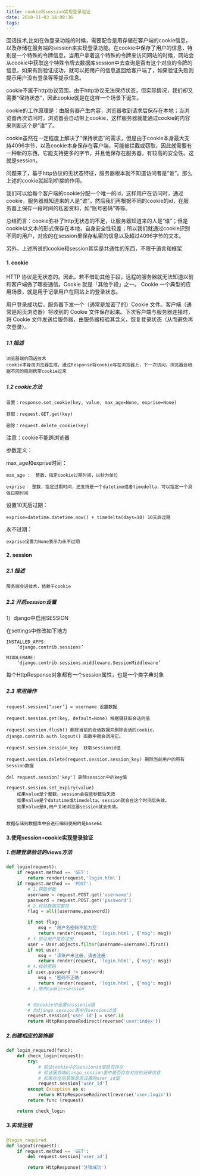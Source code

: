 ```yaml
---
title: cookie和session实现登录验证
date: 2018-11-03 14:08:36
tags:
---
```


回话技术,比如在做登录功能的时候，需要配合是用存储在客户端的cookie信息，以及存储在服务端的session来实现登录功能。在cookie中保存了用户的信息，特别是一个特殊的令牌信息，当用户拿着这个特殊的令牌来访问网站的时候，网站会从cookie中获取这个特殊令牌去数据库session中去查询是否有这个对应的令牌的信息，如果有则验证成功，就可以把用户的信息返回给客户端了，如果验证失败则提示用户没有登录等等提示信息。

cookie不属于http协议范围，由于http协议无法保持状态，但实际情况，我们却又需要“保持状态”，因此cookie就是在这样一个场景下诞生。

cookie的工作原理是：由服务器产生内容，浏览器收到请求后保存在本地；当浏览器再次访问时，浏览器会自动带上cookie，这样服务器就能通过cookie的内容来判断这个是“谁”了。

cookie虽然在一定程度上解决了“保持状态”的需求，但是由于cookie本身最大支持4096字节，以及cookie本身保存在客户端，可能被拦截或窃取，因此就需要有一种新的东西，它能支持更多的字节，并且他保存在服务器，有较高的安全性。这就是session。

问题来了，基于http协议的无状态特征，服务器根本就不知道访问者是“谁”。那么上述的cookie就起到桥接的作用。

我们可以给每个客户端的cookie分配一个唯一的id，这样用户在访问时，通过cookie，服务器就知道来的人是“谁”。然后我们再根据不同的cookie的id，在服务器上保存一段时间的私密资料，如“账号密码”等等。

总结而言：cookie弥补了http无状态的不足，让服务器知道来的人是“谁”；但是cookie以文本的形式保存在本地，自身安全性较差；所以我们就通过cookie识别不同的用户，对应的在session里保存私密的信息以及超过4096字节的文本。

另外，上述所说的cookie和session其实是共通性的东西，不限于语言和框架

#### 

#### 1. cookie

HTTP 协议是无状态的。因此，若不借助其他手段，远程的服务器就无法知道以前和客户端做了哪些通信。Cookie 就是「其他手段」之一。 Cookie 一个典型的应用场景，就是用于记录用户在网站上的登录状态。

用户登录成功后，服务器下发一个（通常是加密了的）Cookie 文件。客户端（通常是网页浏览器）将收到的 Cookie 文件保存起来。下次客户端与服务器连接时，将 Cookie 文件发送给服务器，由服务器校验其含义，恢复登录状态（从而避免再次登录）。

##### 

##### 1.1 描述

```
浏览器端的回话技术
cookie本身由浏览器生成，通过Response将cookie写在浏览器上，下一次访问，浏览器会根据不同的规则携带cookie过来

```

##### 

##### 1.2 cookie方法

```
设置：response.set_cookie(key, value, max_age=None, exprise=None)

获取：request.GET.get(key)

删除：request.delete_cookie(key)

```

注意：cookie不能跨浏览器

参数定义：

max_age和exprise时间：

```
max_age :  整数，指定cookie过期时间，以秒为单位

exprise： 整数，指定过期时间，还支持是一个datetime或者timedelta，可以指定一个具体日期时间

```

设置10天后过期：

```
exprise=datetime.datetime.now() + timedelta(days=10) 10天后过期

```

永不过期：

```
exprise设置为None表示为永不过期

```

#### 

#### 2. session

##### 

##### 2.1 描述

```
服务端会话技术，依赖于cookie

```

##### 

##### 2.2 开启session设置

1）django中启用SESSION

在settings中修改如下地方

```
INSTALLED_APPS:
    ‘django.contrib.sessions’

MIDDLEWARE:
    ‘django.contrib.sessions.middleware.SessionMiddleware’

```

每个HttpResponse对象都有一个session属性，也是一个类字典对象

##### 

##### 2.3 常用操作

```
request.session[‘user’] = username 设置数据

request.session.get(key, default=None) 根据键获取会话的值

request.session.flush() 删除当前的会话数据并删除会话的cookie，django.contrib.auth.logout() 函数中就会调用它。

request.session.session_key  获取sessionid值

request.session.delete(request.session.session_key) 删除当前用户的所有Session数据

del request.session['key'] 删除session中的key值

request.session.set_expiry(value)
	如果value是个整数，session会在些秒数后失效
	如果value是个datatime或timedelta，session就会在这个时间后失效。 
	如果value是0,用户关闭浏览器session就会失效。


数据存储到数据库中会进行编码使用的是base64
```

#### 3.使用session+cookie实现登录验证

##### 1.创建登录验证的views方法

```python
def login(request):
	if request.method == 'GET':
		return render(request,'login.html')
	if request.method == 'POST':
		# 1.获取参数
		username = request.POST.get('username')
		password = request.POST.get('password')
		# 2.校验数据完整性
		flag = all([username,password])

		if not flag:
			msg = '用户名密码不能为空'
			return render(request, 'login.html', {'msg': msg})
		# 3.验证用户是否注册
		user = User.objects.filter(username=username).first()
		if not user:
			msg = '该账户未注册，请去注册'
			return render(request, 'login.html', {'msg': msg})
		# 4.校验密码
		if user.password != password:
			msg = '密码不正确'
			return render(request, 'login.html', {'msg': msg})
		# 1.使用cookie+session


		# 向cookie中设置sessionid值
		# 向django_session表中存sessionid值
		request.session['user_id'] = user.id
		return HttpResponseRedirect(reverse('user:index'))
```

##### 2.创建相应的装饰器

```python
def login_required(func):
	def check_login(request):
		try:
			# 验证cookie中的sessionid值是否存在
			# 验证服务端django_session表中是否存在对应的记录信息
			# 如果存在则获取是否设置的user_id值
			request.session['user_id']
		except Exception as e:
			return HttpResponseRedirect(reverse('user:login'))
		return func (request)

	return check_login
```

##### 3.实现注销

```python
@login_required
def logout(request):
	if request.method == 'GET':
		del request.session['user_id']

		return HttpResponse('注销成功')
```

